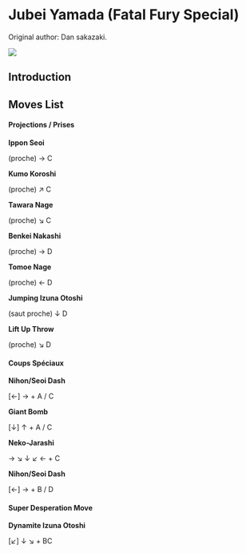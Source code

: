 # Jubei Yamada (Fatal Fury Special)

Original author: Dan sakazaki.

![](/images/Jubei.PNG)  

## Introduction

## Moves List

#### Projections / Prises

**Ippon Seoi**

(proche) → C

**Kumo Koroshi**

(proche) ↗ C

**Tawara Nage**

(proche) ↘ C

**Benkei Nakashi**

(proche) → D

**Tomoe Nage**

(proche) ← D

**Jumping Izuna Otoshi**

(saut proche) ↓ D

**Lift Up Throw**

(proche) ↘ D

#### Coups Spéciaux

**Nihon/Seoi Dash**

\[←\] → + A / C

**Giant Bomb**

\[↓\] ↑ + A / C

**Neko-Jarashi**

→ ↘ ↓ ↙ ← + C

**Nihon/Seoi Dash**

\[←\] → + B / D

#### Super Desperation Move

**Dynamite Izuna Otoshi**

\[↙\] ↓ ↘ + BC
